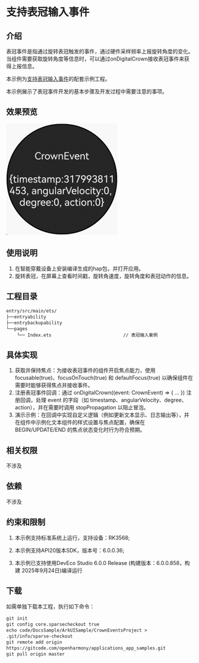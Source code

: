 # 支持表冠输入事件

## 介绍

表冠事件是指通过旋转表冠触发的事件，通过硬件采样频率上报旋转角度的变化。当组件需要获取旋转角度等信息时，可以通过onDigitalCrown接收表冠事件来获得上报信息。

本示例为[支持表冠输入事件](https://gitcode.com/openharmony/docs/blob/master/zh-cn/application-dev/ui/arkts-common-events-crown-event.md)的配套示例工程。

本示例展示了表冠事件开发的基本步骤及开发过程中需要注意的事项。

## 效果预览

<img src="./screenshots/crownEvent.gif" width="300" />

## 使用说明
1. 在智能穿戴设备上安装编译生成的hap包，并打开应用。
2. 旋转表冠，在屏幕上查看时间戳，旋转角速度，旋转角度和表冠动作的信息。

## 工程目录

```    
entry/src/main/ets/
├──entryability
├──entrybackupability
└──pages
    └── Index.ets                           // 表冠输入案例   
```

## 具体实现

1. 获取并保持焦点：为接收表冠事件的组件开启焦点能力，使用 focusable(true)、focusOnTouch(true) 和 defaultFocus(true) 以确保组件在需要时能够获得焦点并接收事件。
2. 注册表冠事件回调：通过 onDigitalCrown((event: CrownEvent) => { ... }) 注册回调，处理 event 的字段（如 timestamp、angularVelocity、degree、action），并在需要时调用 stopPropagation 以阻止冒泡。
3. 演示示例：在回调中实现自定义逻辑（例如更新文本显示、日志输出等），并在组件中示例化文本组件的样式设置与焦点配置，确保在 BEGIN/UPDATE/END 的焦点状态变化时行为符合预期。

## 相关权限

不涉及

## 依赖

不涉及

## 约束和限制

1. 本示例支持标准系统上运行，支持设备：RK3568;

2. 本示例支持API20版本SDK，版本号：6.0.0.36;

3. 本示例已支持使用DevEco Studio 6.0.0 Release (构建版本：6.0.0.858，构建 2025年9月24日)编译运行

## 下载

如需单独下载本工程，执行如下命令：

```
git init
git config core.sparsecheckout true
echo code/DocsSample/ArkUISample/CrownEventsProject > .git/info/sparse-checkout
git remote add origin https://gitcode.com/openharmony/applications_app_samples.git
git pull origin master
```